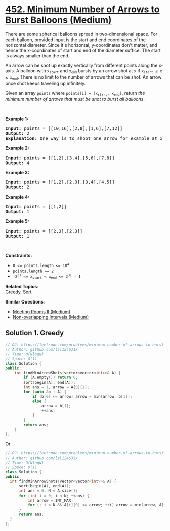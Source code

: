 # [452. Minimum Number of Arrows to Burst Balloons (Medium)](https://leetcode.com/problems/minimum-number-of-arrows-to-burst-balloons/)

<p>There are some spherical balloons spread in two-dimensional space. For each balloon, provided input is the start and end coordinates of the horizontal diameter. Since it's horizontal, y-coordinates don't matter, and hence the x-coordinates of start and end of the diameter suffice. The start is always smaller than the end.</p>

<p>An arrow can be shot up exactly vertically from different points along the x-axis. A balloon with <code>x<sub>start</sub></code> and <code>x<sub>end</sub></code> bursts by an arrow shot at <code>x</code> if <code>x<sub>start</sub> ≤ x ≤ x<sub>end</sub></code>. There is no limit to the number of arrows that can be shot. An arrow once shot keeps traveling up infinitely.</p>

<p>Given an array <code>points</code> where <code>points[i] = [x<sub>start</sub>, x<sub>end</sub>]</code>, return&nbsp;<em>the minimum number of arrows that must be shot to burst all balloons</em>.</p>

<p>&nbsp;</p>
<p><strong>Example 1:</strong></p>

<pre><strong>Input:</strong> points = [[10,16],[2,8],[1,6],[7,12]]
<strong>Output:</strong> 2
<strong>Explanation:</strong> One way is to shoot one arrow for example at x = 6 (bursting the balloons [2,8] and [1,6]) and another arrow at x = 11 (bursting the other two balloons).
</pre>

<p><strong>Example 2:</strong></p>

<pre><strong>Input:</strong> points = [[1,2],[3,4],[5,6],[7,8]]
<strong>Output:</strong> 4
</pre>

<p><strong>Example 3:</strong></p>

<pre><strong>Input:</strong> points = [[1,2],[2,3],[3,4],[4,5]]
<strong>Output:</strong> 2
</pre>

<p><strong>Example 4:</strong></p>

<pre><strong>Input:</strong> points = [[1,2]]
<strong>Output:</strong> 1
</pre>

<p><strong>Example 5:</strong></p>

<pre><strong>Input:</strong> points = [[2,3],[2,3]]
<strong>Output:</strong> 1
</pre>

<p>&nbsp;</p>
<p><strong>Constraints:</strong></p>

<ul>
	<li><code>0 &lt;= points.length &lt;= 10<sup>4</sup></code></li>
	<li><code>points.length == 2</code></li>
	<li><code>-2<sup>31</sup> &lt;= x<sub>start</sub> &lt;&nbsp;x<sub>end</sub> &lt;= 2<sup>31</sup> - 1</code></li>
</ul>

**Related Topics**:  
[Greedy](https://leetcode.com/tag/greedy/), [Sort](https://leetcode.com/tag/sort/)

**Similar Questions**:
* [Meeting Rooms II (Medium)](https://leetcode.com/problems/meeting-rooms-ii/)
* [Non-overlapping Intervals (Medium)](https://leetcode.com/problems/non-overlapping-intervals/)

## Solution 1. Greedy

```cpp
// OJ: https://leetcode.com/problems/minimum-number-of-arrows-to-burst-balloons/
// Author: github.com/lzl124631x
// Time: O(NlogN)
// Space: O(1)
class Solution {
public:
    int findMinArrowShots(vector<vector<int>>& A) {
        if (A.empty()) return 0;
        sort(begin(A), end(A));
        int ans = 1, arrow = A[0][1];
        for (auto &b : A) {
            if (b[0] <= arrow) arrow = min(arrow, b[1]);
            else {
                arrow = b[1];
                ++ans;
            }
        }
        return ans;
    }
};
```

Or

```cpp
// OJ: https://leetcode.com/problems/minimum-number-of-arrows-to-burst-balloons/
// Author: github.com/lzl124631x
// Time: O(NlogN)
// Space: O(1)
class Solution {
public:
  int findMinArrowShots(vector<vector<int>>& A) {
      sort(begin(A), end(A));
      int ans = 0, N = A.size();
      for (int i = 0; i < N; ++ans) {
          int arrow = INT_MAX;
          for (; i < N && A[i][0] <= arrow; ++i) arrow = min(arrow, A[i][1]);
      }
      return ans;
  }
}; 
```
